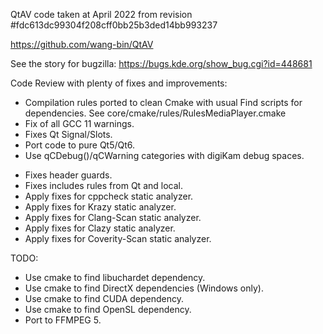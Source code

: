 QtAV code taken at April 2022 from revision #fdc613dc99304f208cff0bb25b3ded14bb993237

https://github.com/wang-bin/QtAV

See the story for bugzilla: https://bugs.kde.org/show_bug.cgi?id=448681

Code Review with plenty of fixes and improvements:

- Compilation rules ported to clean Cmake with usual Find scripts for dependencies.
  See core/cmake/rules/RulesMediaPlayer.cmake
- Fix of all GCC 11 warnings.
- Fixes Qt Signal/Slots.
- Port code to pure Qt5/Qt6.
- Use qCDebug()/qCWarning categories with digiKam debug spaces.
* Fixes header guards.
* Fixes includes rules from Qt and local.
* Apply fixes for cppcheck static analyzer.
* Apply fixes for Krazy static analyzer.
* Apply fixes for Clang-Scan static analyzer.
* Apply fixes for Clazy static analyzer.
* Apply fixes for Coverity-Scan static analyzer.

TODO:

- Use cmake to find libuchardet dependency.
- Use cmake to find DirectX dependencies (Windows only).
- Use cmake to find CUDA dependency.
- Use cmake to find OpenSL dependency.
- Port to FFMPEG 5.
